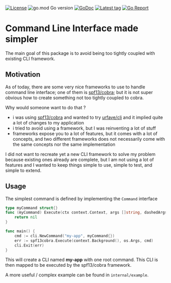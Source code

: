 [![License](https://img.shields.io/badge/license-MIT-blue)](https://choosealicense.com/licenses/mit/)
![go.mod Go version](https://img.shields.io/github/go-mod/go-version/krostar/cli?label=go)
[![GoDoc](https://img.shields.io/badge/godoc-reference-blue.svg)](https://pkg.go.dev/github.com/krostar/cli)
[![Latest tag](https://img.shields.io/github/v/tag/krostar/cli)](https://github.com/krostar/cli/tags)
[![Go Report](https://goreportcard.com/badge/github.com/krostar/cli)](https://goreportcard.com/report/github.com/krostar/cli)

# Command Line Interface made simpler

The main goal of this package is to avoid being too tightly coupled with existing CLI framework.

## Motivation

As of today, there are some very nice frameworks to use to handle command line interface; one of them is [spf13/cobra](https://github.com/spf13/cobra); 
but it is not super obvious how to create something not too tightly coupled to cobra.

Why would someone want to do that ?
- i was using [spf13/cobra](https://github.com/spf13/cobra) and wanted to try [urfave/cli](https://github.com/urfave/cli)
    and it implied quite a lot of changes to my application
- i tried to avoid using a framework, but I was reinventing a lot of stuff
- frameworks expose you to a lot of features, but it comes with a lot of concepts, and two different frameworks does not necessarily come with the same concepts nor the same implementation 

I did not want to recreate yet a new CLI framework to solve my problem because existing ones already are complete,
but I am not using a lot of features and I wanted to keep things simple to use, simple to test, and simple to extend.

## Usage

The simplest command is defined by implementing the `Command` interface
```go
type myCommand struct{}
func (myCommand) Execute(ctx context.Context, args []string, dashedArgs []string) error {
	return nil
}

func main() {
	cmd := cli.NewCommand("my-app", myCommand{})
	err := spf13cobra.Execute(context.Background(), os.Args, cmd)
	cli.Exit(err)
}
```

This will create a CLI named **my-app** with one root command. This CLI is then mapped to be executed by the spf13/cobra framework.

A more useful / complex example can be found in `internal/example`.